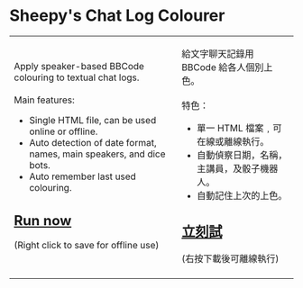 # Sheepy's Chat Log Colourer #

<table><tr><td>

Apply speaker-based BBCode colouring to textual chat logs.<br>
<br>
Main features:<br>
<ul><li>Single HTML file, can be used online or offline.<br>
</li><li>Auto detection of date format, names, main speakers, and dice bots.<br>
</li><li>Auto remember last used colouring.</li></ul>

<h2><a href='https://sheepy-trpg-log-colourer.googlecode.com/git/log-colourer.html'>Run now</a></h2>
(Right click to save for offline use)<br>
<br>
</td><td>

給文字聊天記錄用 BBCode 給各人個別上色。<br>
<br>
特色：<br>
<ul><li>單一 HTML 檔案﹐可在線或離線執行。<br>
</li><li>自動偵察日期，名稱，主講員，及骰子機器人。<br>
</li><li>自動記住上次的上色。</li></ul>

<h2><a href='https://sheepy-trpg-log-colourer.googlecode.com/git/log-colourer.html?lang=zh'>立刻試</a></h2>
(右按下載後可離線執行)<br>
<br>
</td></tr></table>